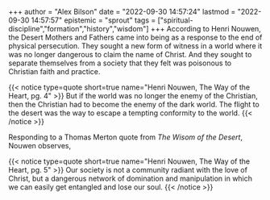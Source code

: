 +++
author = "Alex Bilson"
date = "2022-09-30 14:57:24"
lastmod = "2022-09-30 14:57:57"
epistemic = "sprout"
tags = ["spiritual-discipline","formation","history","wisdom"]
+++
According to Henri Nouwen, the Desert Mothers and Fathers came into being as a response to the end of physical persecution. They sought a new form of witness in a world where it was no longer dangerous to claim the name of Christ. And they sought to separate themselves from a society that they felt was poisonous to Christian faith and practice.

{{< notice type=quote short=true name="Henri Nouwen, The Way of the Heart, pg. 4" >}}
But if the world was no longer the enemy of the Christian, then the Christian had to become the enemy of the dark world. The flight to the desert was the way to escape a tempting conformity to the world.
{{< /notice >}}

Responding to a Thomas Merton quote from _The Wisom of the Desert_, Nouwen observes,

{{< notice type=quote short=true name="Henri Nouwen, The Way of the Heart, pg. 5" >}}
Our society is not a community radiant with the love of Christ, but a dangerous network of domination and manipulation in which we can easily get entangled and lose our soul.
{{< /notice >}}
